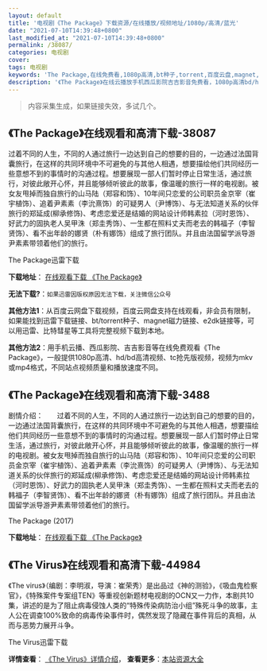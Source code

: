 ```yaml
---
layout: default
title: '电视剧《The Package》下载资源/在线播放/视频地址/1080p/高清/蓝光'
date: "2021-07-10T14:39:48+0800"
last_modified_at: "2021-07-10T14:39:48+0800"
permalink: /38087/
categories: 电视剧
cover:
tags: 电视剧
keywords: 'The Package,在线免费看,1080p高清,bt种子,torrent,百度云盘,magnet,磁力链,迅雷下载资源'
description: '《The Package》在线云播放手机西瓜影院吉吉影音免费看，1080p高清bd/hd未删减完整版和tc抢先枪版，mkv/mp4格式，附带bt/torrent种子、magnet/磁力链、百度云盘、网盘资源迅雷下载链接'
---
```


>内容采集生成，如果链接失效，多试几个。


## 《The Package》在线观看和高清下载-38087

过着不同的人生，不同的人通过旅行一边达到自己的想要的目的，一边通过法国背囊旅行，在这样的共同环境中不可避免的与其他人相遇，想要描绘他们共同经历一些意想不到的事情时的沟通过程。想要展现一部人们暂时停止日常生活，通过旅行，对彼此敞开心怀，并且能够倾听彼此的故事，像温暖的旅行一样的电视剧。被女友甩掉而独自旅行的山马陆（郑容和饰）、10年间只恋爱的公司职员金京宰（崔宇植饰）、追着尹素素（李沇熹饰）的可疑男人（尹博饰）、与无法知道关系的伙伴旅行的郑延成(柳承修饰)、考虑恋爱还是结婚的网站设计师韩素拉（河时恩饰）、好武力的固执老人吴甲洙（郑圭秀饰）、一生都在照料丈夫而老去的韩福子（李智贤饰）、看不出年龄的娜贤（朴有娜饰）组成了旅行团队。并且由法国留学派导游尹素素带领着他们的旅行。


The Package迅雷下载

**下载地址**： [在线观看下载 《The Package》](https://www.993dy.com//vod-detail-id-28018.html) 


**无法下载?**：`如果迅雷因版权原因无法下载，关注微信公众号 `

**其他方法1**：从百度云网盘下载视频，百度云网盘支持在线观看，非会员有限制，如果能找到迅雷下载链接、bt/torrent种子、magnet磁力链接、e2dk链接等，可以用迅雷、比特彗星等工具将完整视频下载到本地。

**其他方法2**：用手机云播、西瓜影院、吉吉影音等在线免费观看《The Package》，一般提供1080p高清、hd/bd高清视频、tc抢先版视频，视频为mkv或mp4格式，不同站点视频质量和播放速度不同。


## 《The Package》在线观看和高清下载-3488

剧情介绍：　　过着不同的人生，不同的人通过旅行一边达到自己的想要的目的，一边通过法国背囊旅行，在这样的共同环境中不可避免的与其他人相遇，想要描绘他们共同经历一些意想不到的事情时的沟通过程。想要展现一部人们暂时停止日常生活，通过旅行，对彼此敞开心怀，并且能够倾听彼此的故事，像温暖的旅行一样的电视剧。被女友甩掉而独自旅行的山马陆（郑容和饰）、10年间只恋爱的公司职员金京宰（崔宇植饰）、追着尹素素（李沇熹饰）的可疑男人（尹博饰）、与无法知道关系的伙伴旅行的郑延成(柳承修饰)、考虑恋爱还是结婚的网站设计师韩素拉（河时恩饰）、好武力的固执老人吴甲洙（郑圭秀饰）、一生都在照料丈夫而老去的韩福子（李智贤饰）、看不出年龄的娜贤（朴有娜饰）组成了旅行团队。并且由法国留学派导游尹素素带领着他们的旅行。


The Package (2017)

**下载地址**： [在线观看下载 《The Package》](https://www.btbtdy.me/btdy/dy11668.html) 


## 《The Virus》在线观看和高清下载-44984

《The virus》（编剧：李明淑，导演：崔荣秀）是出品过《神的测验》，《吸血鬼检察官》，《特殊案件专案组TEN》等重视创新题材电视剧的OCN又一力作，本剧共10集，讲述的是为了阻止病毒侵蚀人类的&ldquo;特殊传染病防治小组&rdquo;殊死斗争的故事，主人公在调查100%致命的病毒传染事件时，偶然发现了隐藏在事件背后的真相，从而与恶势力展开斗争。</p>


The Virus迅雷下载

**详情查看**： [《The Virus》详情介绍](/movie/44984/)， **查看更多**：[本站资源大全](/movie/t/all/)

